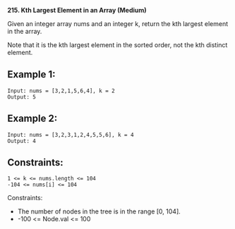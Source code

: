<!-- https://leetcode.com/problems/kth-largest-element-in-an-array/ -->

**215. Kth Largest Element in an Array (Medium)**

Given an integer array nums and an integer k, return the kth largest element in the array.

Note that it is the kth largest element in the sorted order, not the kth distinct element.

## Example 1:

```
Input: nums = [3,2,1,5,6,4], k = 2
Output: 5
```

## Example 2:

```
Input: nums = [3,2,3,1,2,4,5,5,6], k = 4
Output: 4
```

## Constraints:

```
1 <= k <= nums.length <= 104
-104 <= nums[i] <= 104
```

Constraints:

- The number of nodes in the tree is in the range [0, 104].
- -100 <= Node.val <= 100
